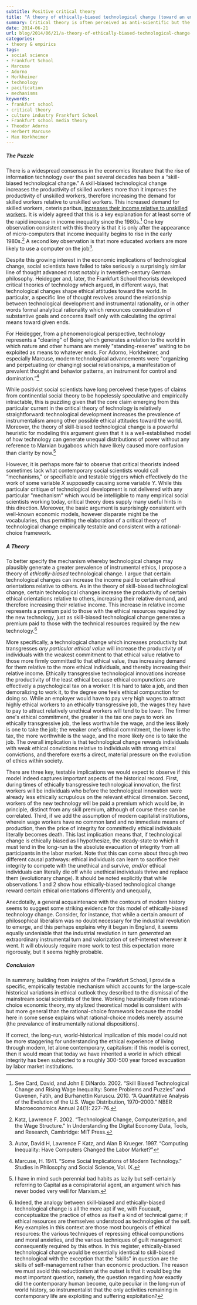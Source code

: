 ```yaml
---
subtitle: Positive critical theory
title: "A theory of ethically-biased technological change (toward an empirical test of the Frankfurt School)"
summary: Critical theory is often perceived as anti-scientific but the Frankfurt School theorists advanced many hypotheses amenable to empirical testing.
date: 2014-06-21
url: blog/2014/06/21/a-theory-of-ethically-biased-technological-change-toward-an-empirical-test-of-the-frankfurt-school/
categories: 
- theory & empirics
tags:
- social science
- Frankfurt School
- Marcuse
- Adorno
- Horkheimer
- technology
- pacification
- mechanisms
keywords:
- frankfurt school
- critical theory
- culture industry Frankfurt School
- Frankfurt school media theory
- Theodor Adorno
- Herbert Marcuse
- Max Horkheimer
---
```

##### The Puzzle
There is a widespread consensus in the economics literature that the rise of information technology over the past several decades has been a “skill-biased technological change.” A skill-biased technological change increases the productivity of skilled workers more than it improves the productivity of unskilled workers, therefore increasing the demand for skilled workers relative to unskilled workers. This increased demand for skilled workers, ceteris paribus, [increases their income relative to unskilled workers](http://www.dictionaryofeconomics.com/article?id=pde2008_S000493). It is widely agreed that this is a key explanation for at least some of the rapid increase in income inequality since the 1980s.[^1] One key observation consistent with this theory is that it is only after the appearance of micro-computers that income inequality begins to rise in the early 1980s.[^2] A second key observation is that more educated workers are more likely to use a computer on the job[^3].

Despite this growing interest in the economic implications of technological change, social scientists have failed to take seriously a surprisingly similar line of thought advanced most notably in twentieth-century German philosophy. Heidegger and, later, the Frankfurt School theorists developed critical theories of technology which argued, in different ways, that technological changes shape ethical attitudes toward the world. In particular, a specific line of thought revolves around the relationship between technological development and instrumental rationality, or in other words formal analytical rationality which renounces consideration of substantive goals and concerns itself only with calculating the optimal means toward given ends.

For Heidegger, from a phenomenological perspective, technology represents a "clearing" of Being which generates a relation to the world in which nature and other humans are merely "standing-reserve" waiting to be exploited as means to whatever ends. For Adorno, Horkheimer, and especially Marcuse, modern technological advancements were "organizing and perpetuating (or changing) social relationships, a manifestation of prevalent thought and behavior patterns, an instrument for control and domination.”[^4]

While positivist social scientists have long perceived these types of claims from continential social theory to be hopelessly speculative and empirically intractable, this is puzzling given that the core claim emerging from this particular current in the critical theory of technology is relatively straightforward: technological development increases the prevalence of instrumentalism among other possible ethical attitudes toward the world. Moreover, the theory of skill-biased technological change is a powerful heuristic for modeling this argument given that it is a well-established model of how technology can generate unequal distributions of power without any reference to Marxian bugaboos which have likely caused more confusion than clarity by now.[^5]

However, it is perhaps more fair to observe that critical theorists indeed sometimes lack what contemporary social scientists would call “mechanisms," or specifiable and testable triggers which effectively do the work of some variable *X* supposedly causing some variable *Y*. While this particular critique of technological development is not delivered with any particular "mechanism" which would be intelligible to many empirical social scientists working today, critical theory does supply many useful hints in this direction. Moreover, the basic argument is surprisingly consistent with well-known economic models, however disparate might be the vocabularies, thus permitting the elaboration of a critical theory of technological change empirically testable and consistent with a rational-choice framework.


##### A Theory
To better specify the mechanism whereby technological change may plausibly generate a greater prevalence of instrumental ethics, I propose a theory of *ethically-biased* technological change. I argue that certain technological changes can increase the income paid to certain ethical orientations relative to others. As in the theory of skill-biased technological change, certain technological changes increase the productivity of certain ethical orientations relative to others, increasing their relative demand, and therefore increasing their relative income. This increase in relative income represents a premium paid to those with the ethical resources required by the new technology, just as skill-biased technological change generates a premium paid to those with the technical resources required by the new technology.[^6] 

More specifically, a technological change which increases productivity but transgresses *any particular ethical value* will increase the productivity of individuals with the weakest commitment to that ethical value relative to those more firmly committed to that ethical value, thus increasing demand for them relative to the more ethical individuals, and thereby increasing their relative income. Ethically transgressive technological innovations increase the productivity of the least ethical because ethical compunctions are effectively a psychological tax on a worker. It is hard to take a job, and then demoralizing to work it, to the degree one feels ethical compunction for doing so. While an employer would have to pay very high wages to attract highly ethical workers to an ethically transgressive job, the wages they have to pay to attract relatively unethical workers will tend to be lower. The firmer one's ethical commitment, the greater is the tax one pays to work an ethically transgressive job, the less worthwhile the wage, and the less likely is one to take the job; the weaker one's ethical commitment, the lower is the tax, the more worthwhile is the wage, and the more likely one is to take the job. The overall implication is that technological change rewards individuals with weak ethical convictions relative to individuals with strong ethical convictions, and therefore exerts a direct, material pressure on the evolution of ethics within society.

There are three key, testable implications we would expect to observe if this model indeed captures important aspects of the historical record. First, during times of ethically transgressive technological innovation, the first workers will be individuals who before the technological innovation were already less ethically scrupulous on the relevant ethical dimension. Second, workers of the new technology will be paid a premium which would be, in principle, distinct from any skill premium, although of course these can be correlated. Third, if we add the assumption of modern capitalist institutions, wherein wage workers have no common land and no immediate means of production, then the price of integrity for committedly ethical individuals literally becomes death. This last implication means that, if technological change is ethically biased as I hypothesize, the steady-state to which it must tend in the long-run is the absolute evacuation of integrity from all participants in the labor market. Note that this can come about through two different causal pathways: ethical individuals can learn to sacrifice their integrity to compete with the unethical and survive, *and/or* ethical individuals can literally die off while unethical individuals thrive and replace them (evolutionary change). It should be noted explicitly that while observations 1 and 2 show how ethically-biased technological change reward certain ethical orientations differently and unequally, 

Anecdotally, a general acquaintenace with the contours of modern history seems to suggest some striking evidence for this model of ethically-biased technology change. Consider, for instance, that while a certain amount of philosophical liberalism was no doubt necessary for the industrial revolution to emerge, and this perhaps explains why it began in England, it seems equally undeniable that the industrial revolution in turn *generated* an extraordinary instrumental turn and valorization of self-interest wherever it went. It will obviously require more work to test this expectation more rigorously, but it seems highly probable.


##### Conclusion
In summary, building from insights of the Frankfurt School, I provide a specific, empirically testable mechanism which accounts for the large-scale historical variations in ethical outlook they described to the dismissal of the mainstream social scientists of the time. Working heuristically from rational-choice economic theory, my stylized theoretical model is consistent with but more general than the rational-choice framework because the model here in some sense explains what rational-choice models merely assume (the prevalance of instrumentally rational dispositions).

If correct, the long-run, world-historical implication of this model could not be more staggering for understanding the ethical experience of living through modern, let alone contemporary, capitalism: if this model is correct, then it would mean that today we have inherited a world in which ethical integrity has been subjected to a roughly 300-500 year forced evacuation by labor market institutions.

[^1]:	See Card, David, and John E DiNardo. 2002. “Skill Biased Technological Change and Rising Wage Inequality: Some Problems and Puzzles” and Guvenen, Fatih, and Burhanettin Kuruscu. 2010. “A Quantitative Analysis of the Evolution of the U.S. Wage Distribution, 1970–2000.” NBER Macroeconomics Annual 24(1): 227–76.

[^2]:	Katz, Lawrence F. 2002. “Technological Change, Computerization, and the Wage Structure.” In Understanding the Digital Economy Data, Tools, and Research, Cambridge: MIT Press.

[^3]:	Autor, David H, Lawrence F Katz, and Alan B Krueger. 1997. “Computing Inequality: Have Computers Changed the Labor Market?”

[^4]:	Marcuse, H. 1941. “Some Social Implications of Modern Technology.” Studies in Philosophy and Social Science, Vol. IX.

[^5]:	I have in mind such perennial bad habits as lazily but self-certainly referring to Capital as a conspiratorial agent, an argument which has never boded very well for Marxism.

[^6]:	Indeed, the analogy between skill-biased and ethically-biased technological change is all the more apt if we, with Foucault, conceptualize the practice of ethos as itself a kind of technical game; if ethical resources are themselves understood as technologies of the self. Key examples in this context are those most bourgeois of ethical resources: the various techniques of repressing ethical compunctions and moral anxieties, and the various techniques of guilt management consequently required by this ethos. In this register, ethically-biased technological change would be essentially identical to skill-biased technological with the exception that the "skills" in question are the skills of self-management rather than economic production. The reason we must avoid this reductionism at the outset is that it would beg the most important question, namely, the question regarding *how* exactly did the contemporary human become, quite peculiar in the long-run of world history, so instrumentalist that the only activities remaining in contemporary life are exploiting and suffering exploitation?